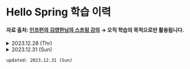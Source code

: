# Hello Spring 학습 이력
#### 자료 출처: <a href="https://www.inflearn.com/course/%EC%8A%A4%ED%94%84%EB%A7%81-%EC%9E%85%EB%AC%B8-%EC%8A%A4%ED%94%84%EB%A7%81%EB%B6%80%ED%8A%B8">인프런의 김영한님의 스프링 강의</a> → 오직 학습의 목적으로만 활용됩니다.

<details>
<summary>2023.12.28 (Thr)</summary>
<ul>
<li>
<details>
    <summary>Spring boot libraries</summary>

- spring-boot-starter-web
    - spring-boot-start-tomcat: 톰캣 웹 서버
    - spring-webmvc: 스프링 웹 MVC
  - spring-boot-starter-thymeleaf: 템플릿 엔진 (View)
  - spring-boot-starter
      - spring-boot
          - spring-core
      - spring-boot-starter-logging
          - 콘솔이 아닌 로그로 관리하는 것이 중요 에러를 그룹화 하는 등 사용성이 좋다
          - logback (slf4j를 구현한 기능 느낌)
          - slf4j (인터페이스)

<br />

- spring-boot-starter-test: 테스트 라이브러리
    - junit: 테스트 프레임워크
        - 버전 넘어가는 중 : 4 → 5
    - mockito: 목 라이브러리
    - assertj: 테스트 코드를 좀 더 편하게 작성하게 도와주는 라이브러리
    - spring-test: 스프링 통합 테스트 지원

<hr />

</details>
</li>
        
<!-- li 태그 구분을 위한 주석  -->

<li>
<details>
<summary>welcome page & template 엔진 동작 방식</summary>

- 배운 점
    - `src/main/java/프로젝트 경로`에 controller 패키지를 생성하면 스프링에서 컨트롤러가 필요할 때 알아서 이 쪽을 바라본다
    - 컨트롤러에서 ui 패키지의 model 객체와 반환 String 값을 viewResolver로 전달 <br />
      → 반환 값을 따라 올바른 html 파일을 추적하고, 필요한 템플릿 변수를 Model 객체에서 탐색
      → 최종적으로, html 파일로 변환한 이후 톰캣 서버를 거쳐 웹 브라우저에 반환


- 과정
    - 타임 리프 템플릿의 기본적인 활용과 동작 방식을 이해하기 위해 임의로 Get 관련 컨트롤러를 생성
    - `resources/templates` 하위에 위의 컨트롤러에서 반환하는 String 값에 맞게 html 파일을 생성
    - url 경로 따라서 가보니 생성한 welcome page 확인!
    - 동작 방식 흐름도 ↓
    - <img width="1000" alt="동작 방식" src="https://github.com/Moon-GD/java-spring/assets/74173976/890e5ebd-e9d8-47ce-89f3-593817e4f9cb" />

<hr />
    
</details>        
</li>

<!-- li 태그 구분을 위한 주석  -->

<li>

<details>
<summary>CLI build & run build file</summary>

- 우선, FE 전용으로 썼던 PC라 Java 기본 설정이 잘 되어 있지 않았는데 아래의 과정으로 JAVA_HOME을 올바르게 바라보도록 설정했다
- build 할 때 java 경로 따라가야 하기 때문에 올바르게 설정하지 않으면 아래의 오류 메세지가 출력됨
- <details>
    <summary>Java 경로 관련 오류 메세지 보기</summary>

    ```bash
      "ERROR: JAVA_HOME is set to an invalid directory: '올바르지 못한 경로'. 
      Please set the JAVA_HOME variable in your environment to match the location of your Java installation."
    ```
  </details>
- <details>
    <summary>해결 방법</summary>

  ```shell
      # JAVA_HOME 경로 확인  
      $  /usr/libexec/java_home
  
      # .zshrc 파일에 반영하기 위해 이동
      $ cd ~/.zshrc
  
      # .zshrc 파일 JAVA 쪽 설정에 아래 내용 추가
      export JAVA_HOME=JAVA_HOME 경로
  
      # 터미널에 .zshrc 파일 변경 사항 즉시 반영
      $ source ~/.zshrc
    ```
   </details>

- build 방법
  ```shell
  # build 대상이 되는 스프링 프로젝트의 루트에서
  
  # build
  $ ./gradlew build
  
  # 빌드되면 build 폴더가 생성됨
  
  # jar 파일 실행
  $ java -jar ./build/libs/jar 파일
  
  # ❗️ 혹시나 build 안되면 아래 명령어 중 하나 실행하기
  ## build 결과물, 임시 파일 모두 제거
  $ ./gradlew clean
  
  ## build 결과물, 임시 파일 모두 제거 이후 빌드 실행
  $ ./gradlew clean build
  
  # 혹은, 로컬의 스프링이 Port 번호를 먼저 사용 중인지 확인하기
  ```

- 위의 build & run 과정을 통해 실제 호스팅에서 어떻게 배포하는지 가늠을 잡았다 😁

</details>

<hr />

</li>

</ul>

</details>

<!-- details 태그 구분을 위한 주석 -->

<details>
<summary>2023.12.31 (Sun)</summary>

<ul>

<li>

<details>

<summary>MVC와 템플릿 엔진</summary>

- 컨트롤러 인자에 @RequestParam을 활용하여 url parameter 값을 템플릿 엔진에 넘길 수 있다.
- 타임리프 템플릿의 경우 서버 구동 없이 Html 파일을 열게 되면 동적 생성 없이 태그 내부의 값을 렌더링한다

```html
<p th:text="'name : ' + ${name}">단순 Html 불러오기</p>

서버 구동한 경우 → "name : `model의 name 값`" 이 출력
html 정적으로 보는 경우 → "단순 Html 불러오기"가 출력 
```

</details>

</li>

<!-- li 태그 구분을 위한 주석 -->

<li>

<details>

<summary>API</summary>

- @ResponseBody가 표기된 controller는 최종 가공된 정보를 `viewResolver`가 아닌 `HttpMessageConverter`로 넘긴다
- 이 때 정보의 유형에 따라 내부 converter 유형이 달라진다 (Request 헤더 값은 고려하지 않는 것으로 가정)
  - String: String Converter
  - Object: Json Converter
    - 과거에는 xml도 사용되었지만, Spring에서는 Json을 기본 값으로 설정해 둠.

#### 참고
- 코드 한 줄 완성 단축키 : Command + Shift + Enter
- 클래스 내부에서 generate 호출 단축키 : Command Enter

</details>

</li>

<!-- li 태그 구분을 위한 주석 -->

</ul>

</details>

    updated: 2023.12.31 (Sun)
